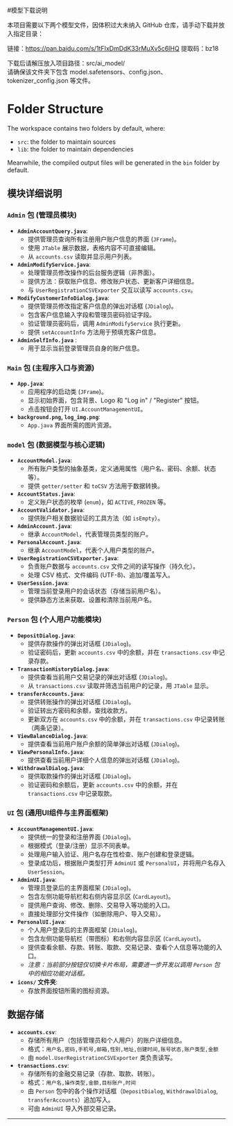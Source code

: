 #模型下载说明

本项目需要以下两个模型文件，因体积过大未纳入 GitHub 仓库，请手动下载并放入指定目录：

链接：https://pan.baidu.com/s/1tFIxDmDdK33rMuXv5c6IHQ 
提取码：bz18

下载后请解压放入项目路径：src/ai_model/  
请确保该文件夹下包含 model.safetensors、config.json、tokenizer_config.json 等文件。

# Folder Structure

The workspace contains two folders by default, where:

- `src`: the folder to maintain sources
- `lib`: the folder to maintain dependencies

Meanwhile, the compiled output files will be generated in the `bin` folder by default.

## 模块详细说明

### `Admin` 包 (管理员模块)

* **`AdminAccountQuery.java`**:
    * 提供管理员查询所有注册用户账户信息的界面 (`JFrame`)。
    * 使用 `JTable` 展示数据，表格内容不可直接编辑。
    * 从 `accounts.csv` 读取并显示用户列表。
* **`AdminModifyService.java`**:
    * 处理管理员修改操作的后台服务逻辑（非界面）。
    * 提供方法：获取账户信息、修改账户状态、更新客户详细信息。
    * 与 `UserRegistrationCSVExporter` 交互以读写 `accounts.csv`。
* **`ModifyCustomerInfoDialog.java`**:
    * 提供管理员修改指定客户信息的弹出对话框 (`JDialog`)。
    * 包含客户信息输入字段和管理员密码验证字段。
    * 验证管理员密码后，调用 `AdminModifyService` 执行更新。
    * 提供 `setAccountInfo` 方法用于预填充客户信息。
* **`AdminSelfInfo.java`** :
    * 用于显示当前登录管理员自身的账户信息。

### `Main` 包 (主程序入口与资源)

* **`App.java`**:
    * 应用程序的启动类 (`JFrame`)。
    * 显示初始界面，包含背景、Logo 和 "Log in" / "Register" 按钮。
    * 点击按钮会打开 `UI.AccountManagementUI`。
* **`background.png`, `log_img.png`**:
    * `App.java` 界面所需的图片资源。

### `model` 包 (数据模型与核心逻辑)

* **`AccountModel.java`**:
    * 所有账户类型的抽象基类，定义通用属性（用户名、密码、余额、状态等）。
    * 提供 `getter/setter` 和 `toCSV` 方法用于数据转换。
* **`AccountStatus.java`**:
    * 定义账户状态的枚举 (`enum`)，如 `ACTIVE`, `FROZEN` 等。
* **`AccountValidator.java`**:
    * 提供账户相关数据验证的工具方法（如 `isEmpty`）。
* **`AdminAccount.java`**:
    * 继承 `AccountModel`，代表管理员类型的账户。
* **`PersonalAccount.java`**:
    * 继承 `AccountModel`，代表个人用户类型的账户。
* **`UserRegistrationCSVExporter.java`**:
    * 负责账户数据与 `accounts.csv` 文件之间的读写操作（持久化）。
    * 处理 CSV 格式、文件编码 (UTF-8)、追加/覆盖写入。
* **`UserSession.java`**:
    * 管理当前登录用户的会话状态（存储当前用户名）。
    * 提供静态方法来获取、设置和清除当前用户名。

### `Person` 包 (个人用户功能模块)

* **`DepositDialog.java`**:
    * 提供存款操作的弹出对话框 (`JDialog`)。
    * 验证密码后，更新 `accounts.csv` 中的余额，并在 `transactions.csv` 中记录存款。
* **`TransactionHistoryDialog.java`**:
    * 提供查看当前用户交易记录的弹出对话框 (`JDialog`)。
    * 从 `transactions.csv` 读取并筛选当前用户的记录，用 `JTable` 显示。
* **`transferAccounts.java`**:
    * 提供转账操作的弹出对话框 (`JDialog`)。
    * 验证转出方密码和余额，查找收款方。
    * 更新双方在 `accounts.csv` 中的余额，并在 `transactions.csv` 中记录转账（两条记录）。
* **`ViewBalanceDialog.java`**:
    * 提供查看当前用户账户余额的简单弹出对话框 (`JDialog`)。
* **`ViewPersonalInfo.java`**:
    * 提供查看当前用户详细个人信息的弹出对话框 (`JDialog`)。
* **`WithdrawalDialog.java`**:
    * 提供取款操作的弹出对话框 (`JDialog`)。
    * 验证密码和余额后，更新 `accounts.csv` 中的余额，并在 `transactions.csv` 中记录取款。

### `UI` 包 (通用UI组件与主界面框架)

* **`AccountManagementUI.java`**:
    * 提供统一的登录和注册界面 (`JDialog`)。
    * 根据模式（登录/注册）显示不同表单。
    * 处理用户输入验证、用户名存在性检查、账户创建和登录逻辑。
    * 登录成功后，根据账户类型打开 `AdminUI` 或 `PersonalUI`，并将用户名存入 `UserSession`。
* **`AdminUI.java`**:
    * 管理员登录后的主界面框架 (`JDialog`)。
    * 包含左侧功能导航栏和右侧内容显示区 (`CardLayout`)。
    * 提供用户查询、修改、删除、交易导入等功能的入口。
    * 直接处理部分文件操作（如删除用户、导入交易）。
* **`PersonalUI.java`**:
    * 个人用户登录后的主界面框架 (`JDialog`)。
    * 包含左侧功能导航栏（带图标）和右侧内容显示区 (`CardLayout`)。
    * 提供查看余额、存款、转账、取款、交易记录、查看个人信息等功能的入口。
    * *注意：当前部分按钮仅切换卡片布局，需要进一步开发以调用 `Person` 包中的相应功能对话框。*
* **`icons/` 文件夹**:
    * 存放界面按钮所需的图标资源。

## 数据存储

* **`accounts.csv`**:
    * 存储所有用户（包括管理员和个人用户）的账户详细信息。
    * 格式：`用户名,密码,手机号,邮箱,性别,地址,创建时间,账号状态,账户类型,金额`
    * 由 `model.UserRegistrationCSVExporter` 类负责读写。
* **`transactions.csv`**:
    * 存储所有的金融交易记录（存款、取款、转账）。
    * 格式：`用户名,操作类型,金额,目标账户,时间`
    * 由 `Person` 包中的各个操作对话框（`DepositDialog`, `WithdrawalDialog`, `transferAccounts`）追加写入。
    * 可由 `AdminUI` 导入外部交易记录。

---
